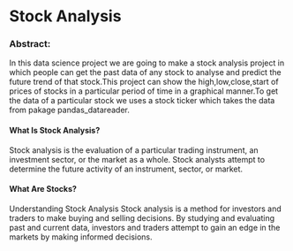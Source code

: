 # Stock Analysis
### Abstract:
In this data science project we are going to make a stock analysis project in which people can get the past data of any stock to analyse and predict the future trend of that stock.This project can show the high,low,close,start of prices of stocks in a particular period of time in a graphical manner.To get the data of a particular stock 
we uses a stock ticker which takes the data from pakage pandas_datareader.

#### What Is Stock Analysis?
Stock analysis is the evaluation of a particular trading instrument, an investment sector, or the market as a whole. Stock analysts attempt to determine the future activity of an instrument, sector, or market.

#### What Are Stocks?
Understanding Stock Analysis
Stock analysis is a method for investors and traders to make buying and selling decisions. By studying and evaluating past and current data, investors and traders attempt to gain an edge in the markets by making informed decisions.

